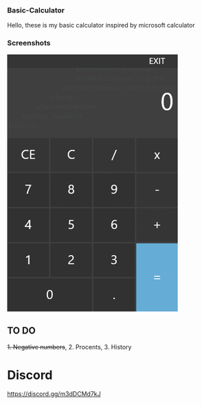 ### Basic-Calculator
Hello, these is my basic calculator inspired by microsoft calculator

### Screenshots
![Calculator](screenshots//Calculator.png?raw=true)

## TO DO
~~1. Negative numbers~~,
2. Procents,
3. History

# Discord
https://discord.gg/m3dDCMd7kJ

